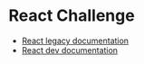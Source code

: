 # React Challenge

- [React legacy documentation](https://legacy.reactjs.org/docs/getting-started.html)
- [React dev documentation](https://react.dev/learn)